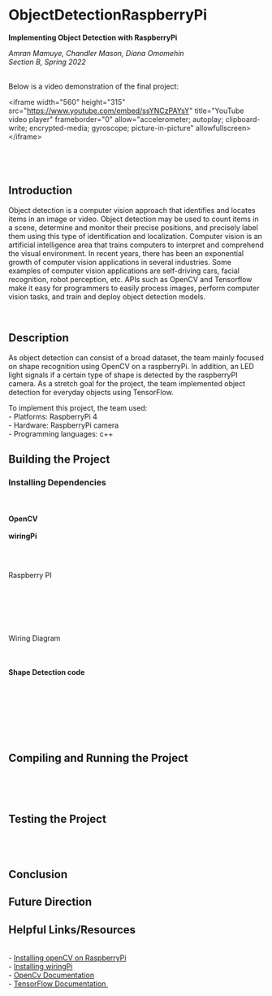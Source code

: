 # ObjectDetectionRaspberryPi
<p><strong>Implementing Object Detection with RaspberryPi</strong></p>
<p><i>Amran Mamuye, Chandler Mason, Diana Omomehin&nbsp;</i><br><i>Section B, Spring 2022</i></p>
<p><br>Below is a video demonstration of the final project:</p>
<p><span style="background-color:rgb(255,255,255);color:rgb(36,41,47);">&lt;iframe width="560" height="315" src="</span><a href="https://www.youtube.com/embed/ssYNCzPAYsY">https://www.youtube.com/embed/ssYNCzPAYsY</a><span style="background-color:rgb(255,255,255);color:rgb(36,41,47);">" title="YouTube video player" frameborder="0" allow="accelerometer; autoplay; clipboard-write; encrypted-media; gyroscope; picture-in-picture" allowfullscreen&gt;&lt;/iframe&gt;</span></p>
<p>&nbsp;</p>
<h2><br><strong>Introduction</strong></h2>
<p>Object detection is a computer vision approach that identifies and locates items in an image or video. Object detection may be used to count items in a scene, determine and monitor their precise positions, and precisely label them using this type of identification and localization. Computer vision is an artificial intelligence area that trains computers to interpret and comprehend the visual environment. In recent years, there has been an exponential growth of computer vision applications in several industries. Some examples of computer vision applications are self-driving cars, facial recognition, robot perception, etc. APIs such as OpenCV and Tensorflow make it easy for programmers to easily process images, perform computer vision tasks, and train and deploy object detection models.</p>
<p>&nbsp;</p>
<h2><strong>Description</strong></h2>
<p>As object detection can consist of a broad dataset, the team mainly focused on shape recognition using OpenCV on a raspberryPi. In addition, an LED light signals if a certain type of shape is detected by the raspberryPI camera. As a stretch goal for the project, the team implemented object detection for everyday objects using TensorFlow.</p>
<p>To implement this project, the team used:<br>- Platforms: RaspberryPi 4&nbsp;<br>- Hardware: RaspberryPi camera&nbsp;<br>- Programming languages: c++</p>
<h2><strong>Building the Project</strong></h2>
<h3><strong>Installing Dependencies&nbsp;</strong></h3>
<h4><br><br><strong>OpenCV</strong><br><br><strong>wiringPi</strong></h4>
<h3><strong>&nbsp;</strong></h3>
<p>Raspberry PI&nbsp;</p>
<p>&nbsp;</p>
<p>&nbsp;</p>
<p>&nbsp;</p>
<p>Wiring Diagram&nbsp;</p>
<p>&nbsp;</p>
<h4>Shape Detection code</h4>
<p>&nbsp;</p>
<h3><br><br>&nbsp;</h3>
<h2><strong>Compiling and Running the Project&nbsp;</strong></h2>
<p>&nbsp;</p>
<p>&nbsp;</p>
<h2><strong>Testing the Project</strong></h2>
<h2><strong>&nbsp;</strong></h2>
<h2><strong>Conclusion</strong></h2>
<h2><strong>Future Direction</strong></h2>
<h2>Helpful Links/Resources</h2>
<p><br>- <a href="https://solarianprogrammer.com/2019/09/17/install-opencv-raspberry-pi-raspbian-cpp-python-development/">Installing openCV on RaspberryPi</a>&nbsp;<br>- <a href="http://wiringpi.com/wiringpi-updated-to-2-52-for-the-raspberry-pi-4b/">Installing wiringPi</a>&nbsp;<br>- <a href="https://docs.opencv.org/3.4/index.html">OpenCv Documentation</a>&nbsp;<br>- <a href="https://docs.opencv.org/3.4/index.html">TensorFlow Documentation&nbsp;</a></p>
